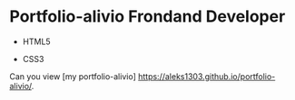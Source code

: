 # Portfolio-alivio Frondand Developer
- HTML5
* CSS3

Can you view [my portfolio-alivio] https://aleks1303.github.io/portfolio-alivio/.
